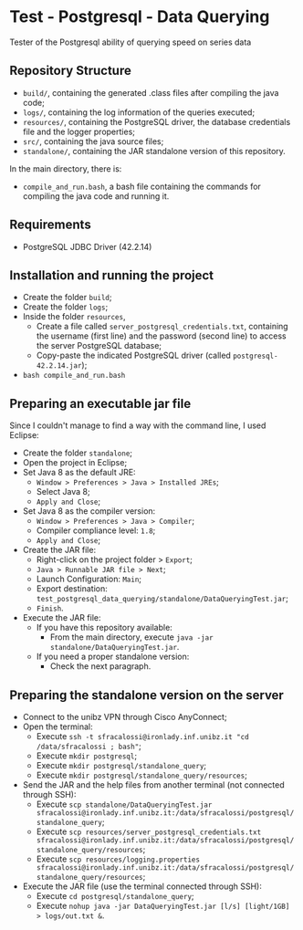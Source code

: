 # Test - Postgresql - Data Querying

Tester of the Postgresql ability of querying speed on series data

## Repository Structure
-   `build/`, containing the generated .class files after compiling the java code;
-   `logs/`, containing the log information of the queries executed;
-   `resources/`, containing the PostgreSQL driver, the database credentials file and the logger properties;
-   `src/`, containing the java source files;
-   `standalone/`, containing the JAR standalone version of this repository.

In the main directory, there is:
-   `compile_and_run.bash`, a bash file containing the commands for compiling the java code and running it.

## Requirements
-   PostgreSQL JDBC Driver (42.2.14)

## Installation and running the project
-   Create the folder `build`;
-   Create the folder `logs`;
-   Inside the folder `resources`,
    -   Create a file called `server_postgresql_credentials.txt`, containing the username (first line) and the password (second line) to access the server PostgreSQL database;
    -   Copy-paste the indicated PostgreSQL driver (called `postgresql-42.2.14.jar`);
-   `bash compile_and_run.bash`

## Preparing an executable jar file
Since I couldn't manage to find a way with the command line, I used Eclipse:
-   Create the folder `standalone`;
-   Open the project in Eclipse;
-   Set Java 8 as the default JRE:
    -   `Window > Preferences > Java > Installed JREs`;
    -   Select Java 8;
    -   `Apply and Close`;
-   Set Java 8 as the compiler version:
    -   `Window > Preferences > Java > Compiler`;
    -   Compiler compliance level: `1.8`;
    -   `Apply and Close`;
-   Create the JAR file:
    -   Right-click on the project folder > `Export`;
    -   `Java > Runnable JAR file > Next`;
    -   Launch Configuration: `Main`;
    -   Export destination: `test_postgresql_data_querying/standalone/DataQueryingTest.jar`;
    -   `Finish`.
-   Execute the JAR file:
    -   If you have this repository available:
        -   From the main directory, execute `java -jar standalone/DataQueryingTest.jar`.
    -   If you need a proper standalone version:
        -   Check the next paragraph.

## Preparing the standalone version on the server
-   Connect to the unibz VPN through Cisco AnyConnect;
-   Open the terminal:
    -   Execute `ssh -t sfracalossi@ironlady.inf.unibz.it "cd /data/sfracalossi ; bash"`;
    -   Execute `mkdir postgresql`;
    -   Execute `mkdir postgresql/standalone_query`;
    -   Execute `mkdir postgresql/standalone_query/resources`;
-   Send the JAR and the help files from another terminal (not connected through SSH):
    -   Execute `scp standalone/DataQueryingTest.jar sfracalossi@ironlady.inf.unibz.it:/data/sfracalossi/postgresql/standalone_query`;
    -   Execute `scp resources/server_postgresql_credentials.txt sfracalossi@ironlady.inf.unibz.it:/data/sfracalossi/postgresql/standalone_query/resources`;
    -   Execute `scp resources/logging.properties sfracalossi@ironlady.inf.unibz.it:/data/sfracalossi/postgresql/standalone_query/resources`;
-   Execute the JAR file (use the terminal connected through SSH):
    -   Execute `cd postgresql/standalone_query`;
    -   Execute `nohup java -jar DataQueryingTest.jar [l/s] [light/1GB] > logs/out.txt &`.
